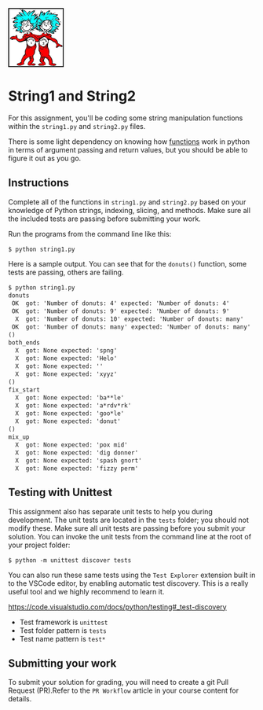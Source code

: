 <img height="120px" src="img/Thing1Thing2.jpg" />

# String1 and String2
For this assignment, you'll be coding some string manipulation functions within the `string1.py` and `string2.py` files.

There is some light dependency on knowing how [functions](https://docs.python.org/3/tutorial/controlflow.html#defining-functions) work in python in terms of argument passing and return values, but you should be able to figure it out as you go.

## Instructions
Complete all of the functions in `string1.py` and `string2.py` based on your knowledge of Python strings, indexing, slicing, and methods. Make sure all the included tests are passing before submitting your work.

Run the programs from the command line like this:
```console
$ python string1.py
```

Here is a sample output. You can see that for the `donuts()` function, some tests are passing, others are failing.
```
$ python string1.py
donuts
 OK  got: 'Number of donuts: 4' expected: 'Number of donuts: 4'
 OK  got: 'Number of donuts: 9' expected: 'Number of donuts: 9'
  X  got: 'Number of donuts: 10' expected: 'Number of donuts: many'
 OK  got: 'Number of donuts: many' expected: 'Number of donuts: many'
()
both_ends
  X  got: None expected: 'spng'
  X  got: None expected: 'Helo'
  X  got: None expected: ''
  X  got: None expected: 'xyyz'
()
fix_start
  X  got: None expected: 'ba**le'
  X  got: None expected: 'a*rdv*rk'
  X  got: None expected: 'goo*le'
  X  got: None expected: 'donut'
()
mix_up
  X  got: None expected: 'pox mid'
  X  got: None expected: 'dig donner'
  X  got: None expected: 'spash gnort'
  X  got: None expected: 'fizzy perm'
```

## Testing with Unittest
This assignment also has separate unit tests to help you during development. The unit tests are located in the `tests` folder; you should not modify these.  Make sure all unit tests are passing before you submit your solution. You can invoke the unit tests from the command line at the root of your project folder:
```console
$ python -m unittest discover tests
```
You can also run these same tests using the `Test Explorer` extension built in to the VSCode editor, by enabling automatic test discovery.  This is a really useful tool and we highly recommend to learn it.

https://code.visualstudio.com/docs/python/testing#_test-discovery

- Test framework is `unittest`
- Test folder pattern is `tests`
- Test name pattern is `test*`

## Submitting your work
To submit your solution for grading, you will need to create a git Pull Request (PR).Refer to the `PR Workflow` article in your course content for details.
